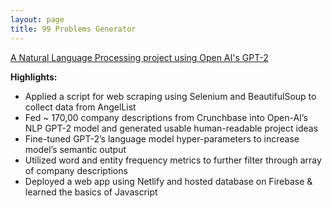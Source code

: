 ```yaml
---
layout: page
title: 99 Problems Generator
---
```


[A Natural Language Processing project using Open AI's GPT-2](https://ninenineproblems.com/)

**Highlights:** 
* Applied a script for web scraping using Selenium and BeautifulSoup to collect data from AngelList
* Fed ~ 170,00 company descriptions from Crunchbase into Open-AI’s NLP GPT-2 model and generated usable human-readable project ideas  
* Fine-tuned GPT-2’s language model hyper-parameters to increase model’s semantic output
* Utilized word and entity frequency metrics to further filter through array of company descriptions
* Deployed a web app using Netlify and hosted database on Firebase & learned the basics of Javascript
